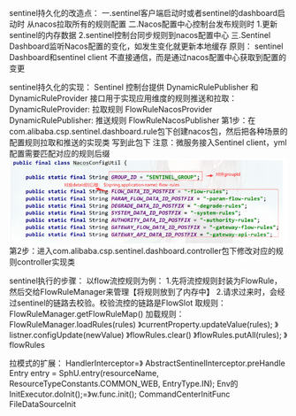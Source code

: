 sentinel持久化的改造点：
一.sentinel客户端启动时或者sentinel的dashboard启动时
从nacos拉取所有的规则配置
二.Nacos配置中心控制台发布规则时
1.更新sentinel的内存数据
2.sentinel控制台同步规则到nacos配置中心
三.Sentinel Dashboard监听Nacos配置的变化，如发生变化就更新本地缓存
原则：
sentinel Dashboard和sentinel client 不直接通信，而是通过nacos配置中心获取到配置的变更

sentinel持久化的实现：
Sentinel 控制台提供 DynamicRulePublisher 和 DynamicRuleProvider 接口用于实现应用维度的规则推送和拉取：
DynamicRuleProvider<T>: 拉取规则    FlowRuleNacosProvider
DynamicRulePublisher<T>: 推送规则    FlowRuleNacosPublisher
第1步：在com.alibaba.csp.sentinel.dashboard.rule包下创建nacos包，然后把各种场景的配置规则拉取和推送的实现类 写到此包下
注意：微服务接入Sentinel client，yml配置需要匹配对应的规则后缀
![img.png](img.png)
第2步：进入com.alibaba.csp.sentinel.dashboard.controller包下修改对应的规则controller实现类



sentinel执行的步骤：
以flow流控规则为例：
1.先将流控规则封装为FlowRule，然后交给FlowRuleManager来管理【将规则放到了内存中】
2.请求过来时，会经过sentinel的链路去校验。校验流控的链路是FlowSlot
取规则：FlowRuleManager.getFlowRuleMap()
加载规则： FlowRuleManager.loadRules(rules)
》currentProperty.updateValue(rules);
    》listner.configUpdate(newValue)
        》flowRules.clear()
        》flowRules.putAll(rules);
    》flowRules 


拉模式的扩展：
HandlerInterceptor=》
    AbstractSentinelInterceptor.preHandle
        Entry entry = SphU.entry(resourceName, ResourceTypeConstants.COMMON_WEB, EntryType.IN);
            Env的InitExecutor.doInit();=》w.func.init();
                CommandCenterInitFunc
                FileDataSourceInit
